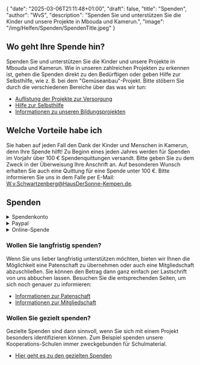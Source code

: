 {
    "date": "2025-03-06T21:11:48+01:00",
    "draft": false,
    "title": "Spenden",
    "author": "WvS",
    "description": "Spenden Sie und unterstützen Sie die Kinder und unsere Projekte in Mbouda und Kamerun.",
    "image": "/img/Helfen/Spenden/SpendenTitle.jpeg"
}
## Wo geht Ihre Spende hin?
Spenden Sie und unterstützen Sie die Kinder und unsere Projekte in Mbouda und Kamerun. Wie in unseren zahlreichen Projekten zu erkennen ist, gehen die Spenden direkt zu den Bedürftigen oder geben Hilfe zur Selbsthilfe, wie z. B. bei dem "Gemüseanbau"-Projekt. Bitte stöbern Sie durch die verschiedenen Bereiche über das was wir tun:
- <a href="../../Versorgung">Auflistung der Projekte zur Versorgung</a>
- <a href="../../HilfeZurSelbsthilfe">Hilfe zur Selbsthilfe</a>
- <a href="../../Bildung">Informationen zu unseren Bildungsprojekten</a>

## Welche Vorteile habe ich
Sie haben auf jeden Fall den Dank der Kinder und Menschen in Kamerun, denn Ihre Spende hilft!
Zu Beginn eines jeden Jahres werden für Spenden im Vorjahr über 100 € Spendenquittungen versandt. Bitte geben Sie zu dem Zweck in der Überweisung Ihre Anschrift an. Auf besonderen Wunsch erhalten Sie auch eine Quittung für eine Spende unter 100 €. Bitte informieren Sie uns in dem Falle per E-Mail: W.v.Schwartzenberg@HausDerSonne-Kempen.de.

## Spenden
<details>
    <summary class="combobox-summary">Spendenkonto</summary>
    <div class="combobox-details">
        Überweisen Sie selbstständig einen Betrag auf unser Spendenkonto. Bitte tragen Sie Ihren Namen und Ihre Adresse in den Verwendungszweck ein, damit wir Ihnen gegebenenfalls eine Spendenquittung zusenden können.
        <br>
        <input type="checkbox" id="expand-image1" />
        <label for="expand-image1">
        <img class="img-centered-half" src="/img/Spendenkonto.png" alt="Spendenkonto" />
        </label>
        <div class="img-caption-half">Spendenkonto</div>
        <br>    
    </div>
</details>
<details>
    <summary class="combobox-summary">Paypal</summary>
    <div class="combobox-details">
        Spenden Sie auf die einfachste Art und Weise, mit Paypal.
        <div class="div-donate-paypal">
            <!-- <button>Direkt über Paypal spenden</button> -->
            <form action="https://www.paypal.com/donate" method="post" target="_top">
                <input class="donate-paypal-hosted" type="hidden" name="hosted_button_id" value="JVEF3JGFNK2ML" />
                <input class="donate-paypal-image" type="image" src="https://www.paypalobjects.com/de_DE/DE/i/btn/btn_donateCC_LG.gif" border="0" name="submit" title="PayPal - The safer, easier way to pay online!" alt="Spenden mit dem PayPal-Button" />
                <img class="donate-paypal-img" alt="" border="0" src="https://www.paypal.com/de_DE/i/scr/pixel.gif" width="1" height="1" />
            </form>
        </div>   
    </div>
</details>
<details>
    <summary class="combobox-summary">Online-Spende</summary>
    <div class="combobox-details">
        Die Online-Spende ist für Sie eine angenehme Art der Spende. Sie teilen uns Ihre Angaben und den gewünschten Betrag mit und wir kümmern uns um den Rest.  
        <br>
        Spendenbetrag in Euro*  
        <input id="js-input-spendenbetrag" placeholder="Spendenbetrag" required>  
        <br>
        Vorname*  
        <input id="js-input-vorname" placeholder="" required>  
        <br>
        Nachname*  
        <input id="js-input-nachname" placeholder="" required>  
        <br>
        Straße und Hausnummer*  
        <input id="js-input-strasse" placeholder="" required>  
        <br>
        PLZ*  
        <br>
        <input id="js-input-plz" placeholder="" required>  
        <br>
        Wohnort*  
        <input id="js-input-wohnort" placeholder="" required>  
        <br>
        Telefonnummer  
        <input type="tel" id="js-input-telnummer" placeholder="">  
        <br>
        E-Mail Adresse*  
        <input type="email" id="js-input-email" placeholder="" required>  
        <br>
        <div id="js-html-per-SEPA"> 
            <br>
            Bitte buchen Sie den Betrag per SEPA-Lastschriftmandat von meinem nachfolgenden Konto ab:  
            <br>
            Kontoinhaber*  
            <br>
            <input id="js-input-kontoinhaber" placeholder="">  
            <br>
            IBAN*  
            <br>
            <input id="js-input-iban" placeholder="">  
            <br>
            BIC  
            <br>
            <input id="js-input-bic" placeholder="">  
        </div>
        <br>
        Die Datenschutzerklärung habe ich gelesen und erkenne Sie ausdrücklich an.  
        <br>
        <button id="js-button-spenden">Spende auslösen</button>  
        <br>
        <br>
        <div id="message-box" style="display: none;">
            <span id="message-box-text">
            Die Mitgliedschaft wurde beantragt. Das Haus der Sonne überprüft Ihre Angaben und wird sich so schnell wie möglich mit Ihnen in Verbindung setzen. Vielen Dank!</span>
            <button id="close-message-btn">Zurück zur Homepage</button>
        </div>
        <div id="message-box-fehler" style="display: none;">
            <span id="message-box-fehler-text">text</span>
            <button id="close-message-fehler-btn">Ok</button>
        </div>     
    </div>
</details>
  
### Wollen Sie langfristig spenden?
Wenn Sie uns lieber langfristig unterstützen möchten, bieten wir Ihnen die Möglichkeit eine Patenschaft zu übernehmen oder auch eine Mitgliedschaft abzuschließen. Sie können den Betrag dann ganz einfach per Lastschrift von uns abbuchen lassen. Besuchen Sie die entsprechenden Seiten, um sich noch genauer zu informieren:
- <a href="../pateWerden">Informationen zur Patenschaft</a>
- <a href="../mitgliedWerden">Informationen zur Mitgliedschaft</a>

### Wollen Sie gezielt spenden?
Gezielte Spenden sind dann sinnvoll, wenn Sie sich mit einem Projekt besonders identifizieren können. Zum Beispiel spenden unsere Kooperations-Schulen immer zweckgebunden für Schulmaterial.
- <a href="../gezieltSpenden">Hier geht es zu den gezielten Spenden</a>

<script>
    const selectButton = document.getElementById('js-button-spenden');
    const messageBox = document.getElementById('message-box');
    const messageBoxText = document.getElementById('message-box-text');
    const messageBoxFehler = document.getElementById('message-box-fehler');
    const messageBoxTextFehler = document.getElementById('message-box-fehler-text');
    const closeMessageBtn = document.getElementById('close-message-btn');
    const closeMessageFehlerBtn = document.getElementById('close-message-fehler-btn');
    selectButton.addEventListener('click', () => {
        const spendenbetrag = document.getElementById("js-input-spendenbetrag").value;
        const vorname = document.getElementById("js-input-vorname").value;
        const nachname = document.getElementById("js-input-nachname").value;
        const strasse = document.getElementById("js-input-strasse").value;
        const plz = document.getElementById("js-input-plz").value;
        const wohnort = document.getElementById("js-input-wohnort").value;
        const telnummer = document.getElementById("js-input-telnummer").value;
        const email = document.getElementById("js-input-email").value;
        const kontoinhaber = document.getElementById("js-input-kontoinhaber").value;
        const iban = document.getElementById("js-input-iban").value;
        const bic = document.getElementById("js-input-bic").value;

        fetch("http://localhost:8000/spenden/", {
            method: "POST",
            headers: {
                "Accept": "application/json",
                "Content-Type": "application/json"
            },
            body: JSON.stringify({
                vorname: vorname,
                nachname: nachname,
                spendenbetrag: spendenbetrag,
                strasse: strasse,
                plz: plz,
                wohnort: wohnort,
                telefonnummer: telnummer,
                email: email,
                kontoinhaber: kontoinhaber,
                iban: iban,
                bic: bic,
            })
        })
        .then(async response => {
            const data = await response.json();

            if (!response.ok) {
                messageBoxTextFehler.textContent = data.detail;
                messageBoxFehler.style.display = '';
            } else {
                messageBoxText.textContent = data.message;
                selectButton.textContent = 'Spende ausgelöst';
                messageBox.style.display = '';
            }
        })
        .catch(error => console.error("Fehler:", error));

    });
    closeMessageBtn.addEventListener('click', () => {
        messageBox.style.display = 'none';
        window.location.href = 'https://hdskempen2.netlify.app';
    });
    closeMessageFehlerBtn.addEventListener('click', () => {
        messageBoxFehler.style.display = 'none';
    });
</script>
